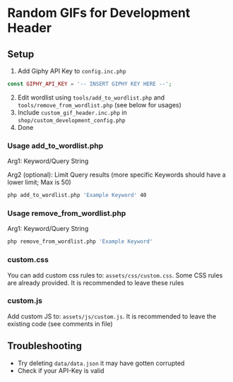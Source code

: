 # Random GIFs for Development Header

## Setup
1. Add Giphy API Key to `config.inc.php`

```php
const GIPHY_API_KEY = '-- INSERT GIPHY KEY HERE --';

```

2. Edit wordlist using `tools/add_to_wordlist.php` and `tools/remove_from_wordlist.php` (see below for usages)
3. Include `custom_gif_header.inc.php` in `shop/custom_development_config.php`
4. Done


### Usage add_to_wordlist.php
Arg1: Keyword/Query String

Arg2 (optional): Limit Query results (more specific Keywords should have a lower limit; Max is 50) 

```bash
php add_to_wordlist.php 'Example Keyword' 40
```

### Usage remove_from_wordlist.php

Arg1: Keyword/Query String
```bash
php remove_from_wordlist.php 'Example Keyword'
```


### custom.css

You can add custom css rules to: `assets/css/custom.css`. Some CSS rules are already provided. It is recommended to leave these rules

### custom.js

Add custom JS to: `assets/js/custom.js`. It is recommended to leave the existing code (see comments in file)


## Troubleshooting

* Try deleting `data/data.json` it may have gotten corrupted
* Check if your API-Key is valid


